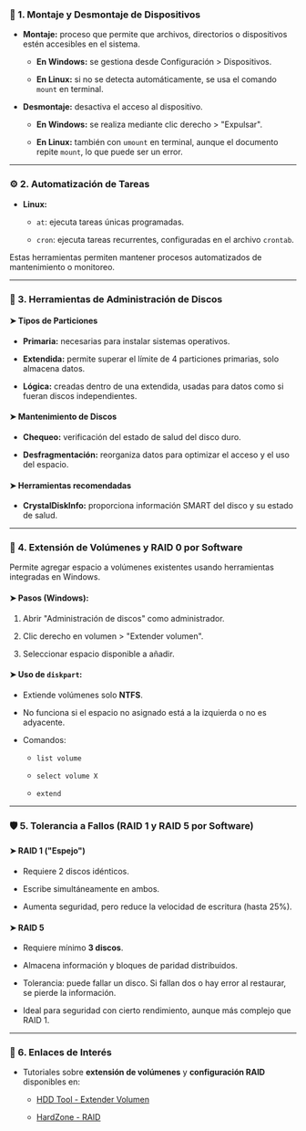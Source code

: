### 🔌 1. Montaje y Desmontaje de Dispositivos

- **Montaje:** proceso que permite que archivos, directorios o dispositivos estén accesibles en el sistema.
    
    - **En Windows:** se gestiona desde Configuración > Dispositivos.
        
    - **En Linux:** si no se detecta automáticamente, se usa el comando `mount` en terminal.
        
- **Desmontaje:** desactiva el acceso al dispositivo.
    
    - **En Windows:** se realiza mediante clic derecho > "Expulsar".
        
    - **En Linux:** también con `umount` en terminal, aunque el documento repite `mount`, lo que puede ser un error.
        

---

### ⚙️ 2. Automatización de Tareas

- **Linux:**
    
    - `at`: ejecuta tareas únicas programadas.
        
    - `cron`: ejecuta tareas recurrentes, configuradas en el archivo `crontab`.
        

Estas herramientas permiten mantener procesos automatizados de mantenimiento o monitoreo.

---

### 💽 3. Herramientas de Administración de Discos

#### ➤ Tipos de Particiones

- **Primaria:** necesarias para instalar sistemas operativos.
    
- **Extendida:** permite superar el límite de 4 particiones primarias, solo almacena datos.
    
- **Lógica:** creadas dentro de una extendida, usadas para datos como si fueran discos independientes.
    

#### ➤ Mantenimiento de Discos

- **Chequeo:** verificación del estado de salud del disco duro.
    
- **Desfragmentación:** reorganiza datos para optimizar el acceso y el uso del espacio.
    

#### ➤ Herramientas recomendadas

- **CrystalDiskInfo:** proporciona información SMART del disco y su estado de salud.
    

---

### 🧱 4. Extensión de Volúmenes y RAID 0 por Software

Permite agregar espacio a volúmenes existentes usando herramientas integradas en Windows.

#### ➤ Pasos (Windows):

1. Abrir "Administración de discos" como administrador.
    
2. Clic derecho en volumen > "Extender volumen".
    
3. Seleccionar espacio disponible a añadir.
    

#### ➤ Uso de `diskpart`:

- Extiende volúmenes solo **NTFS**.
    
- No funciona si el espacio no asignado está a la izquierda o no es adyacente.
    
- Comandos:
    
    - `list volume`
        
    - `select volume X`
        
    - `extend`
        

---

### 🛡️ 5. Tolerancia a Fallos (RAID 1 y RAID 5 por Software)

#### ➤ RAID 1 ("Espejo")

- Requiere 2 discos idénticos.
    
- Escribe simultáneamente en ambos.
    
- Aumenta seguridad, pero reduce la velocidad de escritura (hasta 25%).
    

#### ➤ RAID 5

- Requiere mínimo **3 discos**.
    
- Almacena información y bloques de paridad distribuidos.
    
- Tolerancia: puede fallar un disco. Si fallan dos o hay error al restaurar, se pierde la información.
    
- Ideal para seguridad con cierto rendimiento, aunque más complejo que RAID 1.
    

---

### 🔗 6. Enlaces de Interés

- Tutoriales sobre **extensión de volúmenes** y **configuración RAID** disponibles en:
    
    - [HDD Tool - Extender Volumen](https://www.hdd-tool.com/es/windows-10/how-to-extend-volume.html)
        
    - [HardZone - RAID](https://hardzone.es/tutoriales/montaje/raid-discos-duros/)
        
